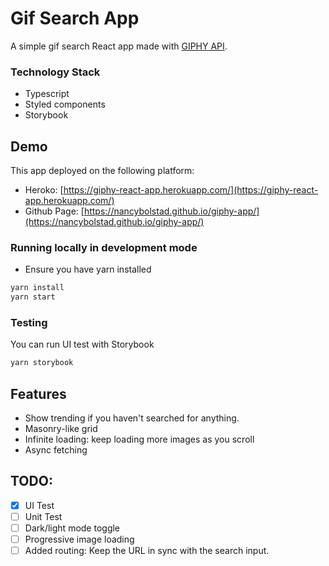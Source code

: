 # Gif Search App

A simple gif search React app made with [GIPHY API](https://developers.giphy.com/docs/api).

### Technology Stack

- Typescript
- Styled components
- Storybook

## Demo

This app deployed on the following platform:

- Heroko: [https://giphy-react-app.herokuapp.com/](https://giphy-react-app.herokuapp.com/)
- Github Page: [https://nancybolstad.github.io/giphy-app/](https://nancybolstad.github.io/giphy-app/)

### Running locally in development mode

- Ensure you have yarn installed

```bash
yarn install
yarn start
```

### Testing

You can run UI test with Storybook

```bash
yarn storybook
```

## Features

- Show trending if you haven't searched for anything.
- Masonry-like grid
- Infinite loading: keep loading more images as you scroll
- Async fetching

## TODO:

- [x] UI Test
- [ ] Unit Test
- [ ] Dark/light mode toggle
- [ ] Progressive image loading
- [ ] Added routing: Keep the URL in sync with the search input.
